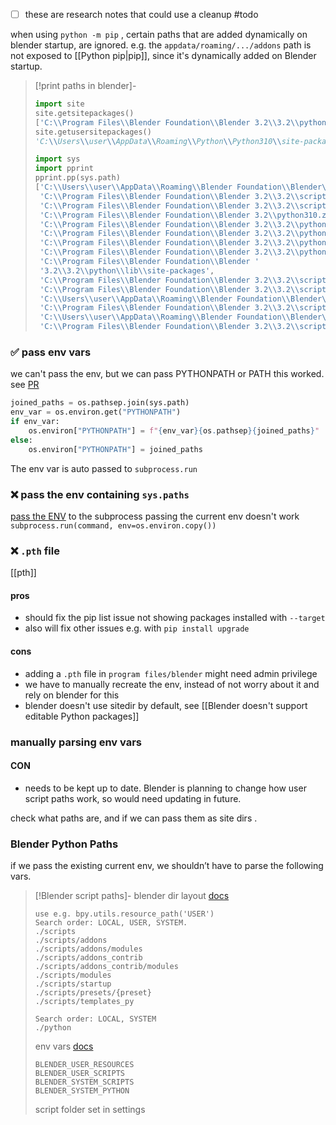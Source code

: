 
- [ ] these are research notes that could use a cleanup #todo

when using `python -m pip` , certain paths that are added dynamically on blender startup, are ignored.
e.g. the `appdata/roaming/.../addons` path is not exposed to [[Python pip|pip]], since it's dynamically added on Blender startup.

> [!print paths in blender]-
> ```python
> import site
> site.getsitepackages()
> ['C:\\Program Files\\Blender Foundation\\Blender 3.2\\3.2\\python', 'C:\\Program Files\\Blender Foundation\\Blender 3.2\\3.2\\python\\lib\\site-packages']
> site.getusersitepackages()
> 'C:\\Users\\user\\AppData\\Roaming\\Python\\Python310\\site-packages'
> 
> import sys
> import pprint
> pprint.pp(sys.path)
> ['C:\\Users\\user\\AppData\\Roaming\\Blender Foundation\\Blender\\3.2\\scripts\\modules',
>  'C:\\Program Files\\Blender Foundation\\Blender 3.2\\3.2\\scripts\\startup',
>  'C:\\Program Files\\Blender Foundation\\Blender 3.2\\3.2\\scripts\\modules',
>  'C:\\Program Files\\Blender Foundation\\Blender 3.2\\python310.zip',
>  'C:\\Program Files\\Blender Foundation\\Blender 3.2\\3.2\\python\\DLLs',
>  'C:\\Program Files\\Blender Foundation\\Blender 3.2\\3.2\\python\\lib',
>  'C:\\Program Files\\Blender Foundation\\Blender 3.2\\3.2\\python\\bin',
>  'C:\\Program Files\\Blender Foundation\\Blender 3.2\\3.2\\python',
>  'C:\\Program Files\\Blender Foundation\\Blender '
>  '3.2\\3.2\\python\\lib\\site-packages',
>  'C:\\Program Files\\Blender Foundation\\Blender 3.2\\3.2\\scripts\\freestyle\\modules',
>  'C:\\Program Files\\Blender Foundation\\Blender 3.2\\3.2\\scripts\\addons\\modules',
>  'C:\\Users\\user\\AppData\\Roaming\\Blender Foundation\\Blender\\3.2\\scripts\\addons\\modules',
>  'C:\\Program Files\\Blender Foundation\\Blender 3.2\\3.2\\scripts\\addons',
>  'C:\\Users\\user\\AppData\\Roaming\\Blender Foundation\\Blender\\3.2\\scripts\\addons',
>  'C:\\Program Files\\Blender Foundation\\Blender 3.2\\3.2\\scripts\\addons_contrib']
> ```
> 

### ✅ pass env vars 
we can't pass the env, but we can pass PYTHONPATH or PATH
this worked. see [PR](https://github.com/hannesdelbeke/blender_pip/pull/2/)
```python
joined_paths = os.pathsep.join(sys.path)
env_var = os.environ.get("PYTHONPATH")
if env_var:
	os.environ["PYTHONPATH"] = f"{env_var}{os.pathsep}{joined_paths}"
else:
	os.environ["PYTHONPATH"] = joined_paths
```
The env var is auto passed to `subprocess.run`

### ❌ pass the env containing `sys.paths`
[pass the ENV](https://stackoverflow.com/questions/2231227/python-subprocess-popen-with-a-modified-environment) to the subprocess
passing the current env doesn't work `subprocess.run(command, env=os.environ.copy())`

### ❌ `.pth` file
 [[pth]]
#### pros
- should fix the pip list issue not showing packages installed with `--target`
- also will fix other issues e.g. with `pip install upgrade`
#### cons
- adding a `.pth` file  in `program files/blender` might need admin privilege
- we have to manually recreate the env, instead of not worry about it and rely on blender for this
- blender doesn't use sitedir by default, see [[Blender doesn't support editable Python packages]]

### manually parsing env vars
#### CON
- needs to be kept up to date. Blender is planning to change how user script paths work, so would need updating in future.

check what paths are, and if we can pass them as site dirs .

### Blender Python Paths
if we pass the existing current env, we shouldn’t have to parse the following vars.
> [!Blender script paths]-
> blender dir layout [docs](https://docs.blender.org/manual/en/latest/advanced/blender_directory_layout.html)
> ```
> use e.g. bpy.utils.resource_path('USER')
> Search order: LOCAL, USER, SYSTEM. 
> ./scripts
> ./scripts/addons
> ./scripts/addons/modules
> ./scripts/addons_contrib
> ./scripts/addons_contrib/modules
> ./scripts/modules
> ./scripts/startup
> ./scripts/presets/{preset}
> ./scripts/templates_py
> 
> Search order: LOCAL, SYSTEM
> ./python
> ```
> 
> env vars [docs](https://docs.blender.org/manual/en/latest/advanced/command_line/arguments.html#command-line-args-environment-variables)
> ```
> BLENDER_USER_RESOURCES
> BLENDER_USER_SCRIPTS
> BLENDER_SYSTEM_SCRIPTS
> BLENDER_SYSTEM_PYTHON
> ```
> 
> script folder set in settings